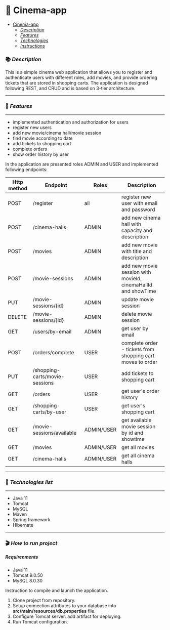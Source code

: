 # :cinema: Cinema-app

<!-- TOC -->
* [Cinema-app](#Cinema-app)
    * [*Description*](#description)
    * [*Features*](#features)
    * [*Technologies*](#technologies)
    * [*Instructions*](#instructions)
<!-- TOC -->





### :books: *Description*
This is a simple cinema web application that allows you to register and authenticate users with different roles, 
add movies, and provide ordering tickets that are stored in shopping carts.
The application is designed following REST, and CRUD and is based on 3-tier architecture.

------------


### :key: *Features*

------------


* implemented authentication and authorization for users
* register new users
* add new movie/cinema hall/movie session
* find movie according to date
* add tickets to shopping cart
* complete orders
* show order history by user

In the application are presented roles ADMIN and USER and implemented following endpoints:

| **Http method** | **Endpoint**                   | **Roles**  | **Description**                                               |
|-----------------|--------------------------------|------------|---------------------------------------------------------------|
| POST            | /register                      | all        | register new user with email and password                     |
| POST            | /cinema-halls                  | ADMIN      | add new cinema hall with capacity and description             |
| POST            | /movies                        | ADMIN      | add new movie with title and description                      |
| POST            | /movie-sessions                | ADMIN      | add new movie session with movieId, cinemaHallId and showTime |
| PUT             | /movie-sessions/{id}           | ADMIN      | update movie session                                          |
| DELETE          | /movie-sessions/{id}           | ADMIN      | delete movie session                                          |
| GET             | /users/by-email                | ADMIN      | get user by email                                             |
| POST            | /orders/complete               | USER       | complete order - tickets from shopping cart moves to order    |
| PUT             | /shopping-carts/movie-sessions | USER       | add tickets to shopping cart                                  |
| GET             | /orders                        | USER       | get user's order history                                      |
| GET             | /shopping-carts/by-user        | USER       | get user's shopping cart                                      |
| GET             | /movie-sessions/available      | ADMIN/USER | get available movie session by id and showtime                |
| GET             | /movies                        | ADMIN/USER | get all movies                                                |
| GET             | /cinema-halls                  | ADMIN/USER | get all cinema halls                                          |

------------


### :movie_camera: *Technologies list*

------------

- Java 11
- Tomcat
- MySQL
- Maven
- Spring framework
- Hibernate


------------

### :clapper: *How to run project*

##### Requirenments
- Java 11
- Tomcat 9.0.50
- MySQL 8.0.30

Instruction to compile and launch the application.
1. Clone project from repository.
2. Setup connection attributes to your database into **src/main/resources/db.properties** file.
3. Configure Tomcat server: add artifact for deploying.
4. Run Tomcat configuration.
